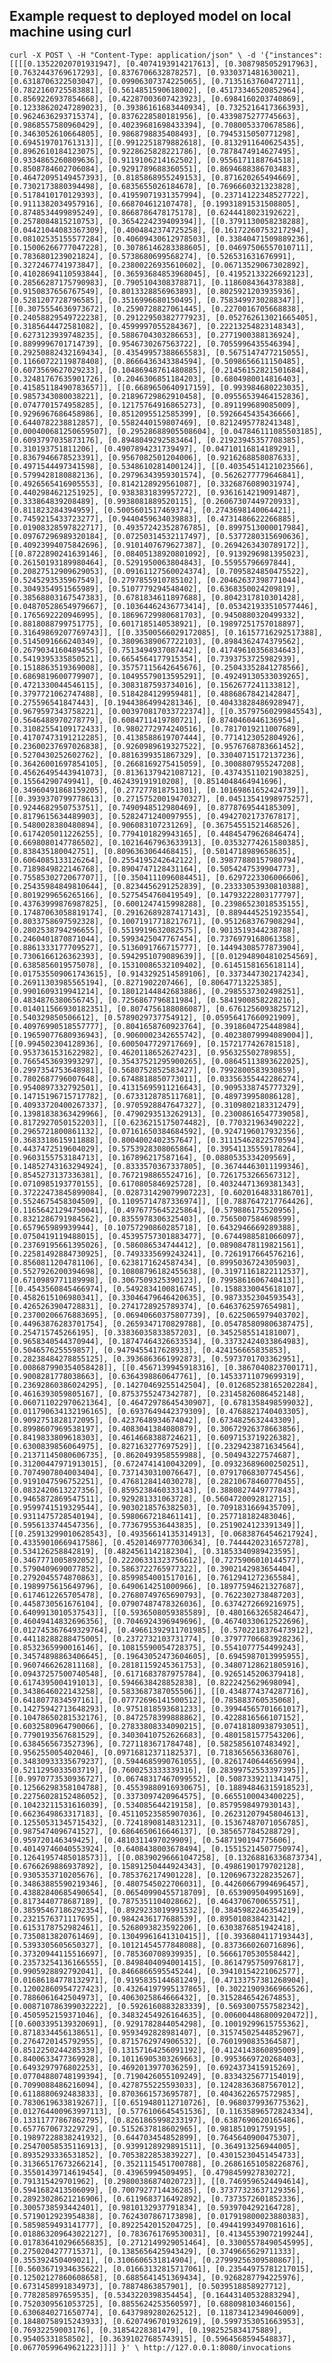 ## Example request to deployed model on local machine using curl

`curl -X POST \
     -H "Content-Type: application/json" \
     -d '{"instances": [[[[0.13522020701931947], [0.4074193914217613], [0.3087985052917963], [0.7632443769617293], [0.8376706632878257], [0.9330371481630021], [0.6318706322503047], [0.09906307374225065], [0.7135163760472711], [0.7822160725583881], [0.5614851590618002], [0.45173346520852964], [0.8569226937854668], [0.42287003607423923], [0.6984160203740869], [0.12338620247289023], [0.39386161683440934], [0.7325216417366393], [0.9624636293715374], [0.8376228580181956], [0.4339875277745663], [0.9868557580960429], [0.40239681698433394], [0.7080053370678586], [0.3463052610664805], [0.9868798835408493], [0.7945315050771298], [0.694519701761313]], [[0.9912251879882618], [0.8132911640625435], [0.8962610184123075], [0.9228625828221786], [0.7878474914627495], [0.9334865260809636], [0.9119106214162502], [0.9556171188764518], [0.8508784602706084], [0.9291789688360551], [0.8694688386703483], [0.46472095149457393], [0.8185868955249153], [0.871620265494669], [0.7302173880394498], [0.6835655026184678], [0.7696660321323828], [0.5178410170129393], [0.41959071931357994], [0.23714122348527722], [0.9111382034957916], [0.668704612107478], [0.19931891531508805], [0.8748534499895249], [0.8668786478175178], [0.6244418023192622], [0.2578084815210753], [0.3654224239409394]], [[0.3791130058238288], [0.04421044083367309], [0.4004842374725258], [0.16172260753217294], [0.08102535155577284], [0.40609430612978503], [0.33840471509889236], [0.15006266777047228], [0.30786146283388605], [0.04697506557010711], [0.7836801239021824], [0.5738680699568274], [0.526531631676991], [0.3272467741973847], [0.23800226935610602], [0.06713529067302892], [0.41028694110593844], [0.36593684853968045], [0.41952133226692123], [0.28566287175790983], [0.7905104308378871], [0.1186084364378388], [0.9150837656767549], [0.8013328856963893], [0.8025921203935936], [0.5281207728796585], [0.3516996680150495], [0.7583499730288347]], [[0.3075554636973672], [0.2590728827061445], [0.2270016705668838], [0.24058829549722238], [0.29122950382777923], [0.052762613021665405], [0.3185644472581082], [0.4599997055284367], [0.22213254823148343], [0.6273123939748235], [0.5886704303286653], [0.2771900388136924], [0.8899996701714739], [0.9546730267563722], [0.7055996435546394], [0.29250882432169434], [0.43549957388665583], [0.5675147477215055], [0.11660722119878408], [0.8666436343384594], [0.5098656611150485], [0.6073569627029233], [0.10486948761480885], [0.21456152821501684], [0.32481767635901726], [0.2046306851184203], [0.6804980014816403], [0.41585118490783657]], [[0.6689650640917159], [0.993984680223035], [0.9857343080038221], [0.21896729862910458], [0.09556539464152836], [0.0747701574958285], [0.12175764916865273], [0.891199689085009], [0.9296967686458986], [0.8512095512585399], [0.5926645435436666], [0.6440782238812857], [0.5582440159807469], [0.8212495778241348], [0.000400681250659507], [0.29528688905508604], [0.047846111085503185], [0.6093797035873176], [0.8948049292583464], [0.21923945357708385], [0.310193751811206], [0.4907894231739497], [0.04710116814189291], [0.8367946678523391], [0.9567082501204006], [0.9216268858087633], [0.4971544497341598], [0.5348610281400124]], [[0.40354514121023566], [0.5799428180882136], [0.29796343959301574], [0.5626277779646841], [0.4926565416905553], [0.8142128929561087], [0.3326876089031974], [0.4402984621251925], [0.9383831839957272], [0.9361614219091487], [0.333864839208489], [0.9938081889520115], [0.26067307449720933], [0.811823284394959], [0.5005601517469374], [0.2743698140064421], [0.7459215433723277], [0.9440459634039883], [0.4731486622266885], [0.01908328597822717], [0.49357242352876785], [0.8997513000017984], [0.09767296989320184], [0.07250314532117497], [0.5377280315690636], [0.40923994075842696], [0.9101407679627387], [0.2694263430789172]], [[0.8722890241639146], [0.08405138920801092], [0.9139296981395023], [0.26150193189980464], [0.5291950063804843], [0.55955796697844], [0.20827512909629053], [0.09161127560024374], [0.7095824850475522], [0.5245293535967549], [0.2797855910785102], [0.20462637398771044], [0.3049354951565989], [0.5107779294548402], [0.6368350024209819], [0.38568803167547383], [0.6781834611897688], [0.8042317810301428], [0.04870528654979667], [0.10364462436773414], [0.053421933510577446], [0.1765692220946995], [0.18696729980681703], [0.9450880320499332], [0.8818088799751775], [0.6017185140538921], [0.19897251757018897], [0.31649869207769743]], [[0.33500566029172085], [0.16157716292517388], [0.5145091666240349], [0.38096389067722103], [0.8984362474379562], [0.2679034160489455], [0.7513494937087442], [0.41749610356834643], [0.5419395335850521], [0.6654564177915354], [0.7393753725982939], [0.1518863519369008], [0.35757115642645676], [0.25043352841278566], [0.6869819600779907], [0.10495579013595291], [0.49249130533039265], [0.4721330044546115], [0.3083187593734016], [0.1562677241133812], [0.3797721062747488], [0.5184284129959481], [0.4886867842142847], [0.275596541847443], [0.19443864994281346], [0.40433828486928947], [0.9679597343758221], [0.003970817033722374]], [[0.35797560299845543], [0.5646488970278779], [0.6084711419780721], [0.8740460446136954], [0.31082554109172433], [0.9802772974240516], [0.7817019211007689], [0.41707473191212285], [0.4138588619707444], [0.7714123052804926], [0.23600237697026838], [0.9260989619327522], [0.9576768783661452], [0.5270430252602762], [0.8816399351867329], [0.33040715172137236], [0.36426001697854105], [0.2668169275415059], [0.3008807955247208], [0.45626495443941073], [0.8136137942108712], [0.43743511021903825], [0.15564290749941], [0.462439191910208], [0.8514048464941696], [0.34960491868159205], [0.277277818751301], [0.10169861652424739]], [[0.3939370799778613], [0.27157520019470327], [0.04513541998975257], [0.9244682950753751], [0.7490948512980469], [0.8778769544185309], [0.8179615634489903], [0.5282471240097955], [0.4942702173767817], [0.5480028380480894], [0.906083107231269], [0.36754551521468526], [0.6174205011226255], [0.7794101829943165], [0.44845479626846474], [0.6698080147786502], [0.10216467963633913], [0.03532774261580385], [0.838435180042751], [0.8096363064468415], [0.5014718989658635], [0.6064085133126264], [0.2554195242642122], [0.39877880157980794], [0.7189849822146768], [0.8904747128431164], [0.5054247539904773], [0.7558530272067707]], [[0.3504111096084451], [0.6297223306006606], [0.25435984849810644], [0.8234456291252839], [0.23333053930810388], [0.8019299656265166], [0.5275454760419549], [0.14793222803177797], [0.43763999876987825], [0.6001247415998288], [0.23986523018535155], [0.17487063058819174], [0.29162689287417143], [0.8894445251923554], [0.8033758697592328], [0.10071917718217671], [0.9512683767908294], [0.2802538794296655], [0.5519919632082575], [0.9013519344238788], [0.2460401870871044], [0.5993425047767454], [0.7376979168061358], [0.8861333177709527], [0.5136091766715777], [0.14494308577873904], [0.7306166126362393], [0.5942951079089639]], [[0.012948904810254569], [0.6385856019575078], [0.15310086532109402], [0.6145158165618114], [0.017535509061743615], [0.9143292514589106], [0.3373447302174234], [0.26911303985565194], [0.8271902207466], [0.80647713225385], [0.9901609319941214], [0.18012144842683886], [0.2985537302498251], [0.4834876380656745], [0.7256867796811984], [0.5841900858228216], [0.014011566930182351], [0.8074756188086087], [0.6761256093825712], [0.540329850506612], [0.5789029737754912], [0.05956417660921909], [0.40976990518557777], [0.8041658760923764], [0.3918604725448984], [0.19659077680936943], [0.9060002342655742], [0.40238079994089004]], [[0.994502304128936], [0.6005047729717669], [0.1572177426781518], [0.9537361531622982], [0.4620118652627423], [0.956325502789855], [0.7665453693993297], [0.35437521295900265], [0.08645113893622025], [0.2997354753648981], [0.5680752852583427], [0.7992800583930859], [0.7802687796007648], [0.6748818850773011], [0.03356355442286274], [0.9540897332792501], [0.41315695911216643], [0.9095338745777329], [0.14715196715717782], [0.6733128785117681], [0.489739958086128], [0.40933720400267337], [0.9705928847647327], [0.3109802183312479], [0.13981838363429966], [0.4790293513262913], [0.23008616547739058], [0.8172927050152203]], [[0.6236215175074482], [0.770321963490222], [0.2965721800861132], [0.07161650384684592], [0.9247196017932356], [0.3683318615911888], [0.8004002402357647], [0.31115462822570594], [0.4437472519604029], [0.5753928308065864], [0.39541135559178264], [0.9603155753184713], [0.167896217587164], [0.0880535334209569], [0.14852743163294924], [0.8333570367337805], [0.36744463011199346], [0.8545273137336381], [0.7672198865524716], [0.7261753266567312], [0.0710985193770155], [0.6170805846925728], [0.40324471369381343], [0.37222473845899084], [0.028731429079907223], [0.6020164833186701], [0.5524675458304509], [0.11095714787336974]], [[0.7887647217764426], [0.11656421294750041], [0.4976775645225864], [0.579886175520956], [0.8321286791984562], [0.8355978306325403], [0.7565007584698599], [0.657965989939944], [0.10757290860285718], [0.6432946669289388], [0.0750419119488015], [0.45395757301883477], [0.6744988581066097], [0.23769195661395026], [0.586086534744412], [0.08908478119821561], [0.22581492884730925], [0.7493335699243241], [0.7261917664576216], [0.8560811204781106], [0.6238171624587434], [0.8995036724305903], [0.5527926200394698], [0.10808796182455638], [0.31971161822112537], [0.6710989771189998], [0.3067509325390123], [0.7995861606740413]], [[0.4543560845466974], [0.5492834100816745], [0.1588330045618107], [0.4582615106980341], [0.33046479646420635], [0.9873352304593543], [0.4265263904728831], [0.2741728925789374], [0.6463762597654981], [0.23700206676883695], [0.06940660375807739], [0.6225065979403702], [0.44963876283701754], [0.2659347170829788], [0.054785809806387475], [0.254715745266195], [0.33836035833857203], [0.3452585514181007], [0.9658340544370944], [0.18747464326633534], [0.33732424033864983], [0.504657625559857], [0.9479455417628933], [0.424156665835853], [0.28238484278855125], [0.3936863661992873], [0.5973701703362951], [0.008687990354058428]], [[0.4567139945918316], [0.3867040823700171], [0.9008281778038663], [0.6364398860647761], [0.14533711079699319], [0.23692860386024295], [0.14270469255142504], [0.012685238165202284], [0.4616393059805167], [0.8753755247342787], [0.23145826086452148], [0.060711022970621364], [0.46472978645430907], [0.6781358498599032], [0.011790634132196165], [0.6937649442379309], [0.4768821740403305], [0.9092751828172095], [0.4237648934674042], [0.6734825632443309], [0.8998607969538197], [0.4083041384080879], [0.30672926378663856], [0.8419833809618303], [0.4614668388724621], [0.6097153719226382], [0.6300839856064975], [0.827163277697529]], [[0.2329423871634564], [0.21371145080606735], [0.8620493958559988], [0.504943227574687], [0.31200447971913015], [0.6724741410043209], [0.09323689600250251], [0.7074907804003404], [0.7371430310076647], [0.07917068307745456], [0.9191047596752251], [0.4768128414030278], [0.28210678460770455], [0.0832420613227356], [0.8595238460333143], [0.3880827449777843], [0.9465872869547511], [0.929281331063728], [0.5604720092812715], [0.9599741519329544], [0.9030218576382503], [0.7091831669435709], [0.9311475728540194], [0.5980667218461141], [0.257718182483046], [0.5956133744547356], [0.7736795536443835], [0.2519024123391349]], [[0.25913299010628543], [0.49356614135314913], [0.06838764546217924], [0.43359010669417586], [0.45201469777030634], [0.7444420231657278], [0.534126258842819], [0.4824561142182304], [0.31853340989423595], [0.3467771005892052], [0.22206331323756612], [0.7275906010144577], [0.5790409690077852], [0.5863722765977322], [0.3902142983654404], [0.2792045574870863], [0.8599854001517016], [0.7612941272365584], [0.1989975615649796], [0.6490614251000966], [0.18977594621327687], [0.6174612265705478], [0.27680749765690793], [0.7622302738487203], [0.4458730561676104], [0.07907487478326036], [0.6374272669216975], [0.6409913010537543]], [[0.5936508059385589], [0.4801663265824647], [0.46049414832696356], [0.7046924396949696], [0.46740330612522696], [0.012745367649329764], [0.49661392911701985], [0.5702218376473912], [0.44118288288475005], [0.2372732103731774], [0.37977706683928236], [0.8532365990016146], [0.10815590054728375], [0.5541077754499243], [0.34574898863406645], [0.19643052473604605], [0.6945987013995955], [0.9607466262811168], [0.28181159245361753], [0.34807128621805916], [0.09437257500740548], [0.6171683787975784], [0.9265145206379418], [0.6174395004191013], [0.5946638428852838], [0.8222425629698094], [0.3438646022143258], [0.5833687387055506]], [[0.4348774374287716], [0.6418077834597161], [0.07772696141500512], [0.785883760535068], [0.14275942713648293], [0.9751818593681233], [0.39944565701661017], [0.10478650281532176], [0.8472578399888862], [0.4228816566107152], [0.6032580964790066], [0.27833808334090215], [0.07418180938793051], [0.7790193567681529], [0.34030410752626683], [0.4801581577543206], [0.6384565673527396], [0.7271183671784748], [0.5825856107483492], [0.956255005402046], [0.09716812371182537], [0.7183656563368076], [0.34830933335679237], [0.5944685990761055], [0.8261740644656994], [0.5211295033503719], [0.7600253333339316], [0.28399752553397395]], [[0.9970773530936727], [0.06748317467099552], [0.5087339211341475], [0.12566298358104788], [0.45539880916930675], [0.18894846315918523], [0.22756028152486052], [0.3373097420964575], [0.6655100043400225], [0.10423211531616039], [0.534085644219158], [0.8579598497930143], [0.6623649863317183], [0.45110523585907036], [0.26231207945804613], [0.12550531345715432], [0.7241890814831231], [0.15367487071056785], [0.9875474096741527], [0.6864650616646137], [0.3856577845288729], [0.959720146349425], [0.4810311497029909], [0.5487190194775606], [0.40149746040553924], [0.6408438003678494], [0.15515214507750974], [0.12641957485018573]], [[0.08390296661047258], [0.13268816336873734], [0.6766269886937892], [0.15891250444924343], [0.4986190179702128], [0.9305353710205676], [0.7853762174901228], [0.12069673228235267], [0.34863885590219346], [0.4807545022706031], [0.44260667994696457], [0.43882840685490654], [0.06540990455718709], [0.653909504995169], [0.8173440778687189], [0.7875351104028662], [0.4643706700655751], [0.38595467186292354], [0.8929233019991532], [0.3845982246354219], [0.2321576371117695], [0.9842436177688539], [0.895010838423142], [0.6153178752982461], [0.5268093823592206], [0.6303876851942418], [0.7350813820761469], [0.13049961641310415]], [[0.3936804117193443], [0.5393305605650327], [0.10121454577848088], [0.8373660260716896], [0.37320944115516697], [0.785360708939935], [0.5666170530558442], [0.23573254136166555], [0.8498404094001415], [0.8614795750976817], [0.9905928892792041], [0.8466866595545244], [0.39410154221062577], [0.01686184778132971], [0.9195835144681249], [0.47133757381268904], [0.12002860954727423], [0.43264197995137865], [0.30221909366966526], [0.7886061642504973], [0.4063025864666432], [0.3152846542674853], [0.008710786399032222], [0.5926160883283339], [0.5693007557582342], [0.4505952159371046], [0.34832454926164635], [0.006004486800920472]], [[0.6003395139320691], [0.9291782844054298], [0.10019299615755362], [0.8718334456138651], [0.9593492828981407], [0.31574502544852967], [0.2764720145792955], [0.8715762974906532], [0.7601990835364587], [0.8512250244285339], [0.13157164256091192], [0.4124143860895009], [0.8400633477369928], [0.10116905303269663], [0.9953669720268403], [0.6493297976802253], [0.4692013977036259], [0.6924373415915269], [0.07704880748199394], [0.7190426055109249], [0.8334325677154019], [0.7099088486216094], [0.4278755225593033], [0.12428363687567012], [0.6118880692483833], [0.8703661573695787], [0.4043622657572985], [0.7830619633819267]], [[0.6519480112710726], [0.9680379936775362], [0.012764400963997113], [0.5776106645451536], [0.11635896572824334], [0.13311777867862795], [0.8261865998233197], [0.6387690620165486], [0.6577670673229729], [0.5152637818602965], [0.981851091759195], [0.19897228838241932], [0.644703454852899], [0.7645640900475307], [0.25470058535116913], [0.9399128929891511], [0.364913256944005], [0.8935293336531852], [0.7053822853839227], [0.43015230451454733], [0.31366517673266214], [0.3521115451700788], [0.26861651058226876], [0.35501439714619454], [0.43965994509495], [0.4798459927830272], [0.791315429701962], [0.29800386874020723]], [[0.7469596524494614], [0.5941682413506099], [0.7007927714436285], [0.37377323637129356], [0.28923028621216906], [0.6119683716492892], [0.7373572601852336], [0.3005738593442401], [0.9810132937791834], [0.5939704292164728], [0.5719012923954838], [0.7624307867173898], [0.017919800023880383], [0.5859859493141777], [0.8922542015204725], [0.49441993497081616], [0.018863209643022127], [0.7836761769530031], [0.41345539072199244], [0.017836410296656835], [0.2712149929051464], [0.33005578490545995], [0.2750204277715371], [0.1385656425943429], [0.3749665629711333], [0.355392450409021], [0.3106606531814904], [0.27999256309580867]], [[0.5603671934635622], [0.01663132815717061], [0.23544975781217015], [0.12502127860608658], [0.6885641451369434], [0.9268287794225976], [0.6731458991834973], [0.78874863857901], [0.5039518858927712], [0.778285897659535], [0.5343220398354454], [0.16443140532883294], [0.7520309561053725], [0.8855624253560597], [0.688098103460156], [0.6306840271650774], [0.6437989280262512], [0.11873412349046009], [0.18480758915243933], [0.6207496701932619], [0.5997353051663953], [0.76932259003176], [0.31854228381479], [0.1982525834175889], [0.95405331858502], [0.36391027685743915], [0.5964568594548837], [0.06770599649621223]]]]
}' \
     http://127.0.0.1:8080/invocations`